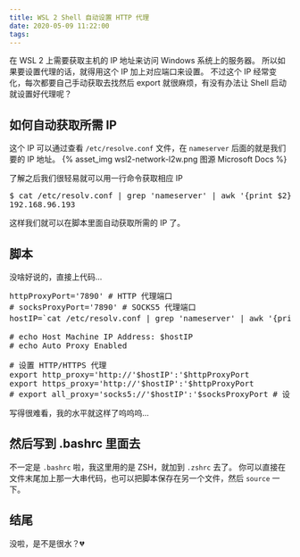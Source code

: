 ```yaml
---
title: WSL 2 Shell 自动设置 HTTP 代理
date: 2020-05-09 11:22:00
tags:
---
```

在 WSL 2 上需要获取主机的 IP 地址来访问 Windows 系统上的服务器。
所以如果要设置代理的话，就得用这个 IP 加上对应端口来设置。
不过这个 IP 经常变化，每次都要自己手动获取去找然后 export 就很麻烦，有没有办法让 Shell 启动就设置好代理呢？
<!--more-->
## 如何自动获取所需 IP
这个 IP 可以通过查看 <code>/etc/resolve.conf</code> 文件，在 <code>nameserver</code> 后面的就是我们要的 IP 地址。
{% asset_img wsl2-network-l2w.png 图源 Microsoft Docs %}

了解之后我们很轻易就可以用一行命令获取相应 IP
<pre>
$ cat /etc/resolv.conf | grep 'nameserver' | awk '{print $2}'
192.168.96.193
</pre>

这样我们就可以在脚本里面自动获取所需的 IP 了。

## 脚本
没啥好说的，直接上代码...
<pre>
httpProxyPort='7890' # HTTP 代理端口
# socksProxyPort='7890' # SOCKS5 代理端口
hostIP=`cat /etc/resolv.conf | grep 'nameserver' | awk '{print $2}'` # 主机 IP

# echo Host Machine IP Address: $hostIP
# echo Auto Proxy Enabled

# 设置 HTTP/HTTPS 代理
export http_proxy='http://'$hostIP':'$httpProxyPort
export https_proxy='http://'$hostIP':'$httpProxyPort
# export all_proxy='socks5://'$hostIP':'$socksProxyPort # 设置 SOCKS5 代理
</pre>
写得很难看，我的水平就这样了呜呜呜...

## 然后写到 .bashrc 里面去
不一定是 <code>.bashrc</code> 啦，我这里用的是 ZSH，就加到 <code>.zshrc</code> 去了。
你可以直接在文件末尾加上那一大串代码，也可以把脚本保存在另一个文件，然后 <code>source</code> 一下。

## 结尾
没啦，是不是很水？💔